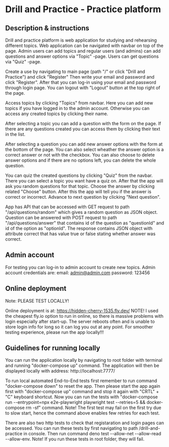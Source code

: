 # Drill and Practice - Practice platform

## Description & instructions
Drill and practice platform is web application for studying and rehearsing different topics. 
Web application can be navigated with navbar on top of the page. 
Admin users can add topics and regular users (and admins) can add questions and answer options via "Topic" -page.
Users can get questions via "Quiz" -page.

Create a use by navigating to main page (path "/" or click "Drill and Practice") and click "Register"
Then write your email and password and click "Register".
After that you can log-in using your email and password through login page.
You can logout with "Logout" button at the top right of the page.

Access topics by clicking "Topics" from navbar.
Here you can add new topics if you have logged in to the admin account.
Otherwise you can access any created topics by clicking their name.

After selecting a topic you can add a question with the form on the page.
If there are any questions created you can access them by clicking their text in the list.

After selecting a question you can add new answer options with the form at the bottom of the page.
You can also select wheather the answer option is a correct answer or not with the checkbox.
You can also choose to delete answer options and if there are no options left, you can delete the whole question.

You can quiz the created questions by clicking "Quiz" from the navbar.
There you can select a topic you want have a quiz on. After that the app will ask you random questions for that topic.
Choose the answer by clicking related "Choose" button. After this the app will tell you if the answer is correct or incorrect.
Advance to next question by clicking "Next question".

App has API that can be accessed with GET request to path "/api/questions/random" which gives a random question as JSON object.
Question can be answered with POST request to path "/api/questions/answer" that contains id of the question as "questionId" and id of the option as "optionId".
The response contains JSON object with attribute correct that has value true or false stating whether answer was correct.

## Admin account
For testing you can log-in to admin account to create new topics.
Admin account credentials are:
email: admin@admin.com
password: 123456

## Online deployment
Note: PLEASE TEST LOCALLY!

Online deployment is at:
https://hidden-cherry-1535.fly.dev/
NOTE! I used the cheapest fly.io option to run in online, so there is massive problems with login especially after start-up.
The server reboots often and is unable to store login info for long so it can log you out at any point.
For smoother testing experience, please run the app locally!!!

## Guidelines for running locally
You can run the application locally by navigating to root folder with terminal and running "docker-compose up" command.
The application will then be displayed locally with address: http://localhost:7777/

To run local automated End-to-End tests first remember to run command "docker-compose down" to reset the app.
Then please start the app again first with "docker-compose up" command and stop it again with "CRTL" + "C" keyboard shortcut.
Now you can run the tests with "docker-compose run --entrypoint=npx e2e-playwright playwright test --retries=5 && docker-compose rm -sf" command.
Note! The first test may fail on the first try due to slow start, hence the command above enables few retries for each test.

There are also two http tests to check that registaration and login pages can be accessed.
You can run these tests by first navigating to path /drill-and-practice in console.
Then run command deno test --allow-net --allow-read --allow-env.
Note! If you run these tests in root folder, they will fail.